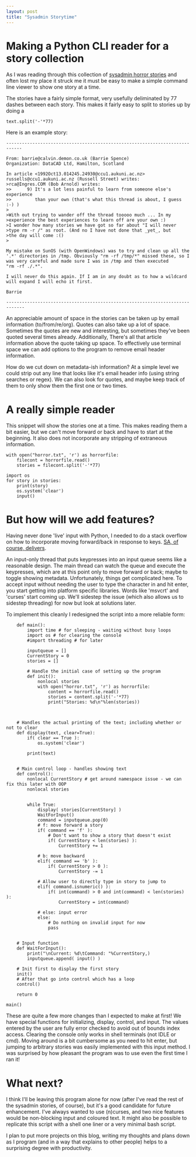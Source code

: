 ```yaml
---
layout: post
title: "Sysadmin Storytime"
---
```


# Making a Python CLI reader for a story collection
As I was reading through this collection of [sysadmin horror stories](http://www-uxsup.csx.cam.ac.uk/misc/horror.txt) and often lost my place it struck me it must be easy to make a simple command line viewer to show one story at a time. 

The stories have a fairly simple format, very usefully deliminated by 77 dashes between each story.
This makes it fairly easy to split to stories up by doing a

    text.split('-'*77)

Here is an example story:

    ----------------------------------------------------------------------------

    From: barrie@calvin.demon.co.uk (Barrie Spence)
    Organization: DataCAD Ltd, Hamilton, Scotland

    In article <1992Oct13.014245.24930@ccu1.aukuni.ac.nz> russells@ccu1.aukuni.ac.nz (Russell Street) writes:
    >rca@Ingres.COM (Bob Arnold) writes:
    >>      9) It's a lot less painful to learn from someone else's experience
    >>         than your own (that's what this thread is about, I guess :-) )
    >
    >With out trying to wander off the thread tooooo much ... In my
    >experience the best experiences to learn off are your own :)
    >I wonder how many stories we have got so far about "I will never
    >type rm -r /" as root. (And no I have not done that _yet_, but
    >the day will come :()
    >

    My mistake on SunOS (with OpenWindows) was to try and clean up all the
    '.*' directories in /tmp. Obviously "rm -rf /tmp/*" missed these, so I
    was very careful and made sure I was in /tmp and then executed
    "rm -rf ./.*".

    I will never do this again. If I am in any doubt as to how a wildcard
    will expand I will echo it first.

    Barrie

    -----------------------------------------------------------------------------

An appreciable amount of space in the stories can be taken up by email information (to/from/re/org).
Quotes can also take up a lot of space. Sometimes the quotes are new and interesting, but sometimes they've been quoted several times already. Additionally, There's all that article information above the quote taking up space.  To effectively use terminal space we can add options to the program to remove email header information.

How do we cut down on metadata-ish information? At a simple level we could strip out any line that looks like it's email header info (using string searches or regex). We can also look for quotes, and maybe keep track of them to only show them the first one or two times.

# A really simple reader
This snippet will show the stories one at a time. This makes reading them a bit easier, but we can't move forward or back and have to start at the beginning. It also does not incorporate any stripping of extraneous information.

	with open("horror.txt", 'r') as horrorfile:
		filecont = horrorfile.read()
		stories = filecont.split('-'*77)

	import os
	for story in stories:
		print(story)
		os.system('clear')
		input()
		
# But how will we add features?
Having never done 'live' input with Python, I needed to do a stack overflow on how to incorporate moving forward/back in response to keys. [SA, of course, delivers](https://stackoverflow.com/questions/9013078/how-to-read-users-input-when-in-loop-and-without-blocking-work-in-this-loop).

An input-only thread that puts keypresses into an input queue seems like a reasonable design. The main thread can watch the queue and execute the keypresses, which are at this point only to move forward or back; maybe to toggle showing metadata. 
Unfortunately, things get complicated here. To accept input without needing the user to type the character in and hit enter, you start getting into platform specific libraries. Words like 'msvcrt' and 'curses' start coming up. We'll sidestep the issue (which also allows us to sidestep threading) for now but look at solutions later.


To implement this cleanly I redesigned the script into a more reliable form:
    
        def main():
            import time # for sleeping - waiting without busy loops
            import os # for clearing the console
            #import threading # for later

            inputqueue = []
            CurrentStory = 0
            stories = []
            
            # Handle the initial case of setting up the program
            def init():
                nonlocal stories
                with open("horror.txt", 'r') as horrorfile:
                    content = horrorfile.read()
                    stories = content.split('-'*77)
                    print("Stories: %d\n"%len(stories))
                
                
            
        # Handles the actual printing of the text; including whether or not to clear
        def display(text, clear=True):
            if( clear == True ):
                os.system('clear')

            print(text)
        
        
        # Main control loop - handles showing text
        def control():
            nonlocal CurrentStory # get around namespace issue - we can fix this later with OOP
            nonlocal stories
            
                
            while True:
                display( stories[CurrentStory] )
                WaitForInput()
                command = inputqueue.pop(0)
                # f: move forward a story
                if( command == 'f' ):
                    # Don't want to show a story that doesn't exist
                    if( CurrentStory < len(stories) ):
                        CurrentStory += 1
                    
                # b: move backward
                elif( command == 'b' ):
                    if( CurrentStory > 0 ):
                        CurrentStory -= 1

                # Allow user to directly type in story to jump to
                elif( command.isnumeric() ):
                    if( int(command) > 0 and int(command) < len(stories) ):
                        CurrentStory = int(command)
                        
                # else: input error
                else:
                    # Do nothing on invalid input for now
                    pass            
        
        
        # Input function
        def WaitForInput():
            print("\nCurrent: %d\tCommand: "%CurrentStory,)
            inputqueue.append( input() )

        # Init first to display the first story
        init()
        # After that go into control which has a loop
        control()

        return 0

    main()

These are quite a few more changes than I expected to make at first! We have special functions for initializing, display, control, and input. The values entered by the user are fully error checked to avoid out of bounds index access. Clearing the console only works in shell terminals (not IDLE or cmd). 
Moving around is a bit cumbersome as you need to hit enter, but jumping to arbitrary stories was easily implemented with this input method.
I was surprised by how pleasant the program was to use even the first time I ran it!

# What next?
I think I'll be leaving this program alone for now (after I've read the rest of the sysadmin stories, of course), but it's a good candidate for future enhancement. I've always wanted to use (n)curses, and two nice features would be non-blocking input and coloured text.
It might also be possible to replicate this script with a shell one liner or a very minimal bash script.

I plan to put more projects on this blog, writing my thoughts and plans down as I program (and in a way that explains to other people) helps to a surprising degree with productivity.
